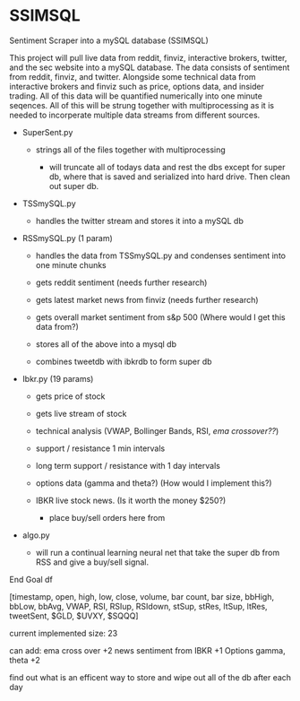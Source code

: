 # SSIMSQL
Sentiment Scraper into a mySQL database (SSIMSQL)

This project will pull live data from reddit, finviz, interactive brokers, 
twitter, and the sec website into a mySQL database. The data consists of
sentiment from reddit, finviz, and twitter. Alongside some technical data 
from interactive brokers and finviz such as price, options data, and insider
trading. All of this data will be quantified numerically into one minute 
seqences. All of this will be strung together with multiprocessing as
it is needed to incorperate multiple data streams from different sources.

- SuperSent.py
  - strings all of the files together with multiprocessing

    - will truncate all of todays data and rest the dbs except for super db, where that is saved and serialized into hard drive. Then clean out super db.


- TSSmySQL.py
  - handles the twitter stream and stores it into a mySQL db

- RSSmySQL.py (1 param)
  - handles the data from TSSmySQL.py and condenses sentiment into
    one minute chunks

  - gets reddit sentiment (needs further research)
  - gets latest market news from finviz (needs  further research)
  - gets overall market sentiment from s&p 500 (Where would I get this data from?)
  - stores all of the above into a mysql db 
  - combines tweetdb with ibkrdb to form super db
            
- Ibkr.py (19 params)
    - gets price of stock
    - gets live stream of stock
    - technical analysis (VWAP, Bollinger Bands, RSI, *ema crossover??*)
    - support / resistance 1 min intervals
    - long term support / resistance with 1 day intervals
    - options data (gamma and theta?)  (How would I implement this?) 
    - IBKR live stock news. (Is it worth the money $250?)

      - place buy/sell orders here from 

- algo.py
    - will run a continual learning neural net that take the super db from RSS and give a buy/sell signal.

End Goal df

[timestamp, open, high, low, close, volume, bar count, bar size, bbHigh, bbLow, bbAvg, VWAP, RSI, RSIup, RSIdown, stSup, stRes, ltSup, ltRes, tweetSent, $GLD, $UVXY, $SQQQ]

current implemented size: 23

can add: ema cross over +2
         news sentiment from IBKR +1
         Options gamma, theta +2



find out what is an efficent way to store and wipe out all of the db after each day